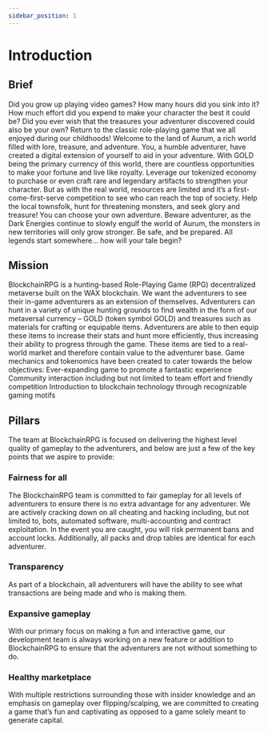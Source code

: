 ```yaml
---
sidebar_position: 1
---
```


# Introduction

## Brief

Did you grow up playing video games? How many hours did you sink into it? How much effort did you expend to make your character the best it could be? Did you ever wish that the treasures your adventurer discovered could also be your own? Return to the classic role-playing game that we all enjoyed during our childhoods! Welcome to the land of Aurum, a rich world filled with lore, treasure, and adventure. You, a humble adventurer, have created a digital extension of yourself to aid in your adventure. With GOLD being the primary currency of this world, there are countless opportunities to make your fortune and live like royalty. Leverage our tokenized economy to purchase or even craft rare and legendary artifacts to strengthen your character. But as with the real world, resources are limited and it’s a first-come-first-serve competition to see who can reach the top of society. Help the local townsfolk, hunt for threatening monsters, and seek glory and treasure! You can choose your own adventure. Beware adventurer, as the Dark Energies continue to slowly engulf the world of Aurum, the monsters in new territories will only grow stronger. Be safe, and be prepared. All legends start somewhere… how will your tale begin?

## Mission

BlockchainRPG is a hunting-based Role-Playing Game (RPG) decentralized metaverse built on the WAX blockchain. We want the adventurers to see their in-game adventurers as an extension of themselves. Adventurers can hunt in a variety of unique hunting grounds to find wealth in the form of our metaversal currency – GOLD (token symbol GOLD) and treasures such as materials for crafting or equipable items. Adventurers are able to then equip these items to increase their stats and hunt more efficiently, thus increasing their ability to progress through the game. These items are tied to a real-world market and therefore contain value to the adventurer base. Game mechanics and tokenomics have been created to cater towards the below objectives:
Ever-expanding game to promote a fantastic experience
Community interaction including but not limited to team effort and friendly competition
Introduction to blockchain technology through recognizable gaming motifs

## Pillars

The team at BlockchainRPG is focused on delivering the highest level quality of gameplay to the adventurers, and below are just a few of the key points that we aspire to provide:

### Fairness for all

The BlockchainRPG team is committed to fair gameplay for all levels of adventurers to ensure there is no extra advantage for any adventurer. We are actively cracking down on all cheating and hacking including, but not limited to, bots, automated software, multi-accounting and contract exploitation. In the event you are caught, you will risk permanent bans and account locks. Additionally, all packs and drop tables are identical for each adventurer.

### Transparency

As part of a blockchain, all adventurers will have the ability to see what transactions are being made and who is making them.

### Expansive gameplay

With our primary focus on making a fun and interactive game, our development team is always working on a new feature or addition to BlockchainRPG to ensure that the adventurers are not without something to do.

### Healthy marketplace

With multiple restrictions surrounding those with insider knowledge and an emphasis on gameplay over flipping/scalping, we are committed to creating a game that’s fun and captivating as opposed to a game solely meant to generate capital.
